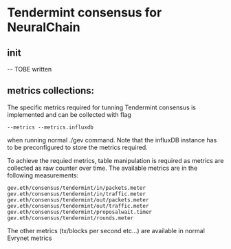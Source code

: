 # Tendermint consensus for NeuralChain

## init
-- TOBE written

## metrics collections:

The specific metrics required for tunning Tendermint consensus is implemented and can be collected with flag 
```
--metrics --metrics.influxdb 
```

when running normal ./gev command. Note that the influxDB instance has to be preconfigured to store the metrics required.

To achieve the requied metrics, table manipulation is required as metrics are collected as raw counter over time. The available metrics are in the following measurements:
```
gev.eth/consensus/tendermint/in/packets.meter
gev.eth/consensus/tendermint/in/traffic.meter
gev.eth/consensus/tendermint/out/packets.meter
gev.eth/consensus/tendermint/out/traffic.meter
gev.eth/consensus/tendermint/proposalwait.timer
gev.eth/consensus/tendermint/rounds.meter
```

The other metrics (tx/blocks per second etc...) are available in normal Evrynet metrics



